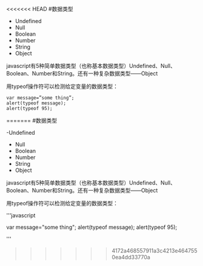 <<<<<<< HEAD
#数据类型

- Undefined
- Null
- Boolean
- Number
- String
- Object

javascript有5种简单数据类型（也称基本数据类型）Undefined、Null、Boolean、Number和String。还有一种复杂数据类型——Object

用typeof操作符可以检测给定变量的数据类型：

    var message=”some thing”;
    alert(typeof message);
    alert(typeof 95); 
=======
#数据类型

-Undefined
- Null
- Boolean
- Number
- String
- Object

javascript有5种简单数据类型（也称基本数据类型）Undefined、Null、Boolean、Number和String。还有一种复杂数据类型——Object

用typeof操作符可以检测给定变量的数据类型：

'''javascript

var message="some thing";
alert(typeof message);
alert(typeof 95);

'''
>>>>>>> 4172a468557911a3c4213e4647550ea4dd33770a
